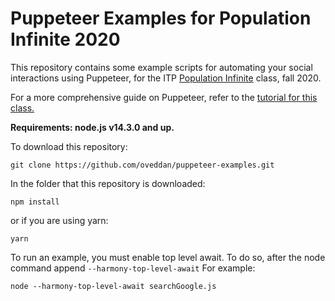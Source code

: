 # Puppeteer Examples for Population Infinite 2020

This repository contains some example scripts for automating your social interactions using Puppeteer, for the ITP [Population Infinite](https://github.com/agermanidis/population-infinite) class, fall 2020.

For a more comprehensive guide on Puppeteer, refer to the [tutorial for this class.](https://github.com/agermanidis/population-infinite/blob/master/PuppeteerTutorial.md)

**Requirements: node.js v14.3.0 and up.**

To download this repository:

    git clone https://github.com/oveddan/puppeteer-examples.git


In the folder that this repository is downloaded:

    npm install

or if you are using yarn:

    yarn

To run an example, you must enable top level await.  To do so, after the node command append `--harmony-top-level-await` For example:

    node --harmony-top-level-await searchGoogle.js

